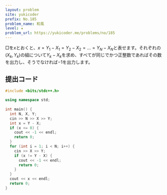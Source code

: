 ```yaml
---
layout: problem
site: yukicoder
prefix: No.185
problem_name: 和風
level: ★
problem_url: https://yukicoder.me/problems/no/185
---
```


□を$x$とおくと、$x = Y_1 - X_1 = Y_2 - X_2 = \ldots = Y_N - X_N$と表せます。それぞれの$(X_k, Y_k)$の組について$Y_k - X_k$を求め、すべてが同じでかつ正整数であればその数を出力し、そうでなければ$-1$を出力します。  

## 提出コード

```cpp
#include <bits/stdc++.h>

using namespace std;
  
int main() {
  int N, X, Y;
  cin >> N >> X >> Y;
  int x = Y - X;
  if (x <= 0) {
    cout << -1 << endl;
    return 0;
  }
  for (int i = 1; i < N; i++) {
    cin >> X >> Y;
    if (x != Y - X) {
      cout << -1 << endl;
      return 0;
    }
  }
  cout << x << endl;
  return 0;
}
```
